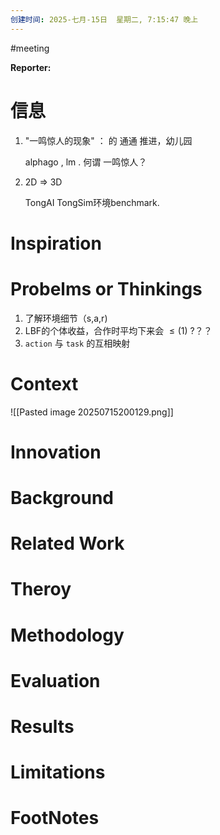 ```yaml
---
创建时间: 2025-七月-15日  星期二, 7:15:47 晚上
---
```

#meeting 

**Reporter:**  

# 信息
1. "一鸣惊人的现象"   ： 的 通通 推进，幼儿园

	alphago , lm  .   何谓 一鸣惊人？

2. 2D $\Longrightarrow$ 3D

	TongAI  TongSim环境benchmark.  


# Inspiration
# Probelms or Thinkings 
1. 了解环境细节（s,a,r)
2. LBF的个体收益，合作时平均下来会 $\leq(1)$ ?？？
3. `action` 与 `task` 的互相映射

# Context

![[Pasted image 20250715200129.png]]

# Innovation
# Background
# Related Work
# Theroy
# Methodology
# Evaluation
# Results
# Limitations
# FootNotes

